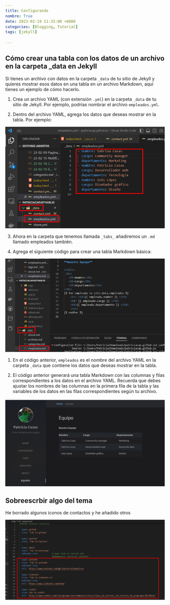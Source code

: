 ```yaml
---
title: Configurando
nombre: True
date: 2023-02-19 11:33:00 +0800
categories: [Blogging, Tutorial]
tags: [jekyll]

---
```


## Cómo crear una tabla con los datos de un archivo en la carpeta _data en Jekyll

Si tienes un archivo con datos en la carpeta `_data` de tu sitio de Jekyll y quieres mostrar esos datos en una tabla en un archivo Markdown, aquí tienes un ejemplo de cómo hacerlo.

1. Crea un archivo YAML (con extensión  `.yml`) en la carpeta `_data` de tu sitio de Jekyll. Por ejemplo, podrías nombrar el archivo  `empleados.yml`.

2. Dentro del archivo YAML, agrega los datos que deseas mostrar en la tabla. Por ejemplo:

![Desktop View](/assets/img/Screenshot_3.png)

3. Ahora en la carpeta que tenemos llamada `_tabs_` añadiremos un `.md` llamado empleados también.

4. Agrega el siguiente código para crear una tabla Markdown básica:

![Desktop View](/assets/img/Screenshot_14.png)

1. En el código anterior, `empleados`  es el nombre del archivo YAML en la carpeta `_data`  que contiene los datos que deseas mostrar en la tabla.

2. El código anterior generará una tabla Markdown con las columnas y filas correspondientes a los datos en el archivo YAML. Recuerda que debes ajustar los nombres de las columnas en la primera fila de la tabla y las variables de los datos en las filas correspondientes según tu archivo.

![Desktop View](/assets/img/Screenshot_15.png)


## Sobreescrbir algo del tema

He borrado algunos iconos de contactos y he añadido otros

![Desktop View](/assets/img/Screenshot_16.png)